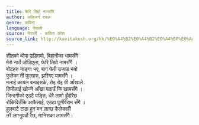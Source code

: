 ```yaml
---
title: फेरि तिम्रो नामसँगै
author: ललिजन रावल
genre: कविता
language: नेपाली
source: नेपाली - कविता कोश
source_link: http://kavitakosh.org/kk/%E0%A4%B2%E0%A4%B2%E0%A4%BF%E0%A4%9C%E0%A4%A8_%E0%A4%B0%E0%A4%BE%E0%A4%B5%E0%A4%B2
---
```


शीतको थोपा उडिगयो, बिहानीका धामसँगै  
मेरो नाउँ जोडिएला, फेरि तिम्रो नामसँगै ।  
बोटहरु नाङ्गा भए, बाग फेरी उजाड भयो  
फुलेका ती फूलहरु, झरिगए यामसँगै ।  
मलाई कायल बनाइसके, रोइ रोइ यी आँखाले  
तिमीलाई खोज्ने आँखा पठाउँ कि खामसँगै ।  
जिन्दगीको एउटै पङ्ति, धेरै लामो हुँदोरैछ  
रोकिदिउँकि आफैलाई, एउटा पूर्णविराम सँगै ।  
हुलबाटै टाढा हुन मन लाग्छ कैलेकाहीँ  
तरै लाग्नुपर्दो रैछ, मानिसका लामसँगै।
